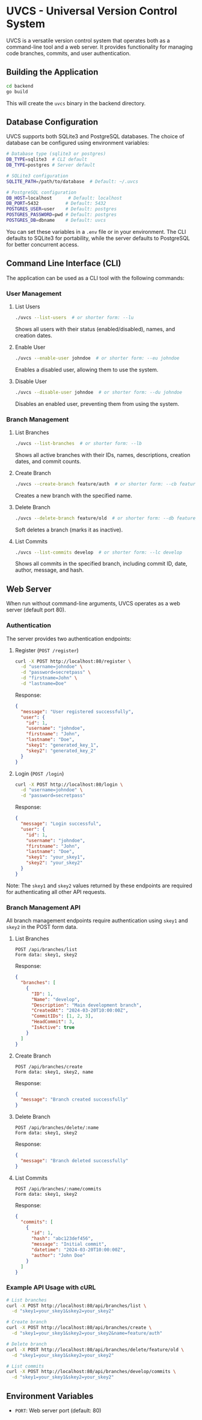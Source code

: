 # UVCS - Universal Version Control System

UVCS is a versatile version control system that operates both as a command-line tool and a web server. It provides functionality for managing code branches, commits, and user authentication.

## Building the Application

```bash
cd backend
go build
```

This will create the `uvcs` binary in the backend directory.

## Database Configuration

UVCS supports both SQLite3 and PostgreSQL databases. The choice of database can be configured using environment variables:

```bash
# Database type (sqlite3 or postgres)
DB_TYPE=sqlite3  # CLI default
DB_TYPE=postgres # Server default

# SQLite3 configuration
SQLITE_PATH=/path/to/database  # Default: ~/.uvcs

# PostgreSQL configuration
DB_HOST=localhost      # Default: localhost
DB_PORT=5432          # Default: 5432
POSTGRES_USER=user    # Default: postgres
POSTGRES_PASSWORD=pwd # Default: postgres
POSTGRES_DB=dbname    # Default: uvcs
```

You can set these variables in a `.env` file or in your environment. The CLI defaults to SQLite3 for portability, while the server defaults to PostgreSQL for better concurrent access.

## Command Line Interface (CLI)

The application can be used as a CLI tool with the following commands:

### User Management

1. List Users
   ```bash
   ./uvcs --list-users  # or shorter form: --lu
   ```
   Shows all users with their status (enabled/disabled), names, and creation dates.

2. Enable User
   ```bash
   ./uvcs --enable-user johndoe  # or shorter form: --eu johndoe
   ```
   Enables a disabled user, allowing them to use the system.

3. Disable User
   ```bash
   ./uvcs --disable-user johndoe  # or shorter form: --du johndoe
   ```
   Disables an enabled user, preventing them from using the system.

### Branch Management

1. List Branches
   ```bash
   ./uvcs --list-branches  # or shorter form: --lb
   ```
   Shows all active branches with their IDs, names, descriptions, creation dates, and commit counts.

2. Create Branch
   ```bash
   ./uvcs --create-branch feature/auth  # or shorter form: --cb feature/auth
   ```
   Creates a new branch with the specified name.

3. Delete Branch
   ```bash
   ./uvcs --delete-branch feature/old  # or shorter form: --db feature/old
   ```
   Soft deletes a branch (marks it as inactive).

4. List Commits
   ```bash
   ./uvcs --list-commits develop  # or shorter form: --lc develop
   ```
   Shows all commits in the specified branch, including commit ID, date, author, message, and hash.

## Web Server

When run without command-line arguments, UVCS operates as a web server (default port 80).

### Authentication

The server provides two authentication endpoints:

1. Register (`POST /register`)
   ```bash
   curl -X POST http://localhost:80/register \
     -d "username=johndoe" \
     -d "password=secretpass" \
     -d "firstname=John" \
     -d "lastname=Doe"
   ```
   Response:
   ```json
   {
     "message": "User registered successfully",
     "user": {
       "id": 1,
       "username": "johndoe",
       "firstname": "John",
       "lastname": "Doe",
       "skey1": "generated_key_1",
       "skey2": "generated_key_2"
     }
   }
   ```

2. Login (`POST /login`)
   ```bash
   curl -X POST http://localhost:80/login \
     -d "username=johndoe" \
     -d "password=secretpass"
   ```
   Response:
   ```json
   {
     "message": "Login successful",
     "user": {
       "id": 1,
       "username": "johndoe",
       "firstname": "John",
       "lastname": "Doe",
       "skey1": "your_skey1",
       "skey2": "your_skey2"
     }
   }
   ```

Note: The `skey1` and `skey2` values returned by these endpoints are required for authenticating all other API requests.

### Branch Management API

All branch management endpoints require authentication using `skey1` and `skey2` in the POST form data.

1. List Branches
   ```http
   POST /api/branches/list
   Form data: skey1, skey2
   ```
   Response:
   ```json
   {
     "branches": [
       {
         "ID": 1,
         "Name": "develop",
         "Description": "Main development branch",
         "CreatedAt": "2024-03-20T10:00:00Z",
         "CommitIDs": [1, 2, 3],
         "HeadCommit": 3,
         "IsActive": true
       }
     ]
   }
   ```

2. Create Branch
   ```http
   POST /api/branches/create
   Form data: skey1, skey2, name
   ```
   Response:
   ```json
   {
     "message": "Branch created successfully"
   }
   ```

3. Delete Branch
   ```http
   POST /api/branches/delete/:name
   Form data: skey1, skey2
   ```
   Response:
   ```json
   {
     "message": "Branch deleted successfully"
   }
   ```

4. List Commits
   ```http
   POST /api/branches/:name/commits
   Form data: skey1, skey2
   ```
   Response:
   ```json
   {
     "commits": [
       {
         "id": 1,
         "hash": "abc123def456",
         "message": "Initial commit",
         "datetime": "2024-03-20T10:00:00Z",
         "author": "John Doe"
       }
     ]
   }
   ```

### Example API Usage with cURL

```bash
# List branches
curl -X POST http://localhost:80/api/branches/list \
  -d "skey1=your_skey1&skey2=your_skey2"

# Create branch
curl -X POST http://localhost:80/api/branches/create \
  -d "skey1=your_skey1&skey2=your_skey2&name=feature/auth"

# Delete branch
curl -X POST http://localhost:80/api/branches/delete/feature/old \
  -d "skey1=your_skey1&skey2=your_skey2"

# List commits
curl -X POST http://localhost:80/api/branches/develop/commits \
  -d "skey1=your_skey1&skey2=your_skey2"
```

## Environment Variables

- `PORT`: Web server port (default: 80) 